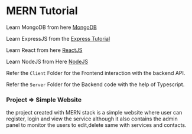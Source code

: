 # MERN Tutorial

Learn MongoDB from here [MongoDB](https://github.com/PrathameshDhande22/My-tutorial-References/tree/main/MongoDB)

Learn ExpressJS from the [Express Tutorial](https://github.com/PrathameshDhande22/Web-Development-Tutorial/tree/main/MERN/Express%20Tutorial)

Learn React from here [ReactJS](https://github.com/PrathameshDhande22/Web-Development-Tutorial/tree/main/ReactJs)

Learn NodeJS from Here [NodeJS](https://github.com/PrathameshDhande22/Web-Development-Tutorial/tree/main/NodeJS)

Refer the `Client` Folder for the Frontend interaction with the backend API.

Refer the `Server` Folder for the Backend code with the help of Typescript.

### Project => Simple Website

the project created with MERN stack is a simple website where user can register, login and view the service although it also contains the admin panel to monitor the users to edit,delete same with services and contacts.
